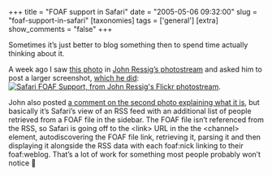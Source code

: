 +++
title = "FOAF support in Safari"
date = "2005-05-06 09:32:00"
slug = "foaf-support-in-safari"
[taxonomies]
tags = ['general']
[extra]
show_comments = "false"
+++

Sometimes it’s just better to blog something then to spend time actually thinking about it.

A week ago I saw [this photo](http://www.flickr.com/photos/jeresig/11246011/ "FOAF Support in Safari RSS") in [John Ressig’s photostream](http://www.flickr.com/photos/jeresig/) and asked him to post a larger screenshot, [which he did](http://www.flickr.com/photos/jeresig/11477517/): [![Safari FOAF Support, from John Ressig's Flickr photostream](http://photos7.flickr.com/11477517_3739616bd9_m.jpg)](http://www.flickr.com/photos/jeresig/11477517/).

John also posted [a comment on the second photo explaining what it is](http://www.flickr.com/photos/jeresig/11477517/#comment3060999), but basically it’s Safari’s view of an RSS feed with an additional list of people retrieved from a FOAF file in the sidebar. The FOAF file isn’t referenced from the RSS, so Safari is going off to the &lt;link&gt; URL in the the &lt;channel&gt; element, autodiscovering the FOAF file link, retrieving it, parsing it and then displaying it alongside the RSS data with each foaf:nick linking to their foaf:weblog. That’s a lot of work for something most people probably won’t notice 🙂

